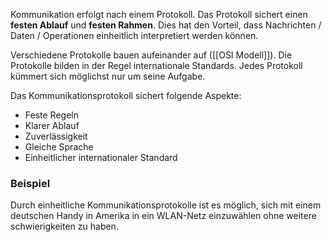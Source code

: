 Kommunikation erfolgt nach einem Protokoll.
Das Protokoll sichert einen **festen Ablauf** und **festen Rahmen**.
Dies hat den Vorteil, dass Nachrichten / Daten / Operationen einheitlich interpretiert werden können.

Verschiedene Protokolle bauen aufeinander auf ([[OSI Modell]]).
Die Protokolle bilden in der Regel internationale Standards.
Jedes Protokoll kümmert sich möglichst nur um seine Aufgabe.

Das Kommunikationsprotokoll sichert folgende Aspekte:
- Feste Regeln
- Klarer Ablauf
- Zuverlässigkeit
- Gleiche Sprache
- Einheitlicher internationaler Standard

### Beispiel
Durch einheitliche Kommunikationsprotokolle ist es möglich, sich mit einem deutschen Handy in Amerika in ein WLAN-Netz einzuwählen ohne weitere schwierigkeiten zu haben.





